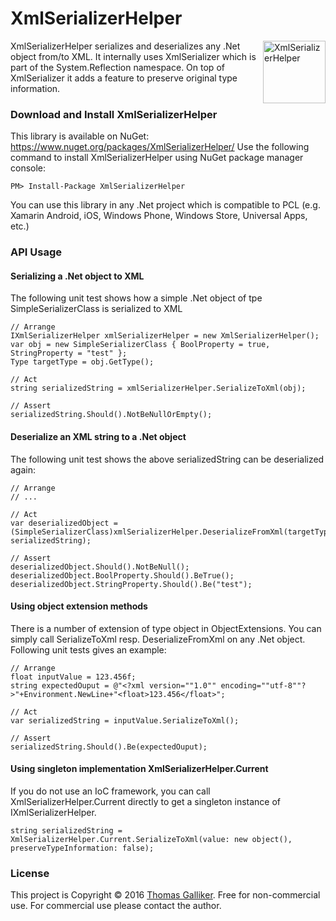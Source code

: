 # XmlSerializerHelper
<img src="https://raw.githubusercontent.com/thomasgalliker/XmlSerializerHelper/master/XmlSerializerHelper.png" width="100" height="100" alt="XmlSerializerHelper" align="right">
XmlSerializerHelper serializes and deserializes any .Net object from/to XML. It internally uses XmlSerializer which is part of the System.Reflection namespace. On top of XmlSerializer it adds a feature to preserve original type information.

### Download and Install XmlSerializerHelper
This library is available on NuGet: https://www.nuget.org/packages/XmlSerializerHelper/
Use the following command to install XmlSerializerHelper using NuGet package manager console:

    PM> Install-Package XmlSerializerHelper

You can use this library in any .Net project which is compatible to PCL (e.g. Xamarin Android, iOS, Windows Phone, Windows Store, Universal Apps, etc.)

### API Usage
#### Serializing a .Net object to XML
The following unit test shows how a simple .Net object of tpe SimpleSerializerClass is serialized to XML
```
// Arrange
IXmlSerializerHelper xmlSerializerHelper = new XmlSerializerHelper();
var obj = new SimpleSerializerClass { BoolProperty = true, StringProperty = "test" };
Type targetType = obj.GetType();

// Act
string serializedString = xmlSerializerHelper.SerializeToXml(obj);

// Assert
serializedString.Should().NotBeNullOrEmpty();
```

#### Deserialize an XML string to a .Net object
The following unit test shows the above serializedString can be deserialized again:
```
// Arrange
// ...

// Act
var deserializedObject = (SimpleSerializerClass)xmlSerializerHelper.DeserializeFromXml(targetType, serializedString);

// Assert
deserializedObject.Should().NotBeNull();
deserializedObject.BoolProperty.Should().BeTrue();
deserializedObject.StringProperty.Should().Be("test");
```

#### Using object extension methods
There is a number of extension of type object in ObjectExtensions. You can simply call SerializeToXml resp. DeserializeFromXml on any .Net object. Following unit tests gives an example:
```
// Arrange
float inputValue = 123.456f;
string expectedOuput = @"﻿<?xml version=""1.0"" encoding=""utf-8""?>"+Environment.NewLine+"<float>123.456</float>";

// Act
var serializedString = inputValue.SerializeToXml();

// Assert
serializedString.Should().Be(expectedOuput);
```

#### Using singleton implementation XmlSerializerHelper.Current
If you do not use an IoC framework, you can call XmlSerializerHelper.Current directly to get a singleton instance of IXmlSerializerHelper.
```
string serializedString = XmlSerializerHelper.Current.SerializeToXml(value: new object(), preserveTypeInformation: false);
```

### License
This project is Copyright &copy; 2016 [Thomas Galliker](https://ch.linkedin.com/in/thomasgalliker). Free for non-commercial use. For commercial use please contact the author.
